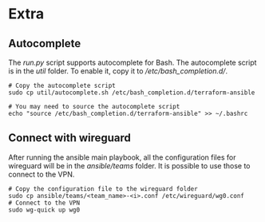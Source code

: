 # Extra

## Autocomplete

The _run.py_ script supports autocomplete for Bash.
The autocomplete script is in the _util_ folder.
To enable it, copy it to _/etc/bash_completion.d/_.

```shell
# Copy the autocomplete script
sudo cp util/autocomplete.sh /etc/bash_completion.d/terraform-ansible
```

```shell
# You may need to source the autocomplete script
echo "source /etc/bash_completion.d/terraform-ansible" >> ~/.bashrc
```

## Connect with wireguard

After running the ansible main playbook, all the configuration files for wireguard will be in the _ansible/teams_ folder.
It is possible to use those to connect to the VPN.

```shell
# Copy the configuration file to the wireguard folder
sudo cp ansible/teams/<team_name>-<i>.conf /etc/wireguard/wg0.conf
# Connect to the VPN
sudo wg-quick up wg0
```
